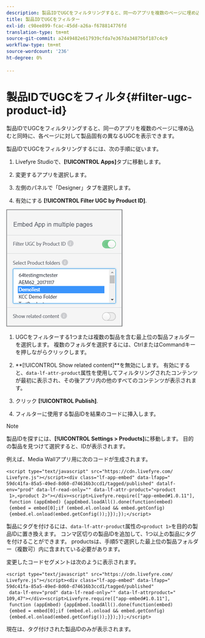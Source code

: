```yaml
---
description: 製品IDでUGCをフィルタリングすると、同一のアプリを複数のページに埋め込むと同時に、各ページに対して製品固有の異なるUGCを表示できます。
title: 製品IDでUGCをフィルター
exl-id: c98ee899-fcac-45dd-a26a-f678814776fd
translation-type: tm+mt
source-git-commit: a2449482e617939cfda7e367da34875bf187c4c9
workflow-type: tm+mt
source-wordcount: '236'
ht-degree: 0%

---
```


# 製品IDでUGCをフィルタ{#filter-ugc-product-id}

製品IDでUGCをフィルタリングすると、同一のアプリを複数のページに埋め込むと同時に、各ページに対して製品固有の異なるUGCを表示できます。

製品IDでUGCをフィルタリングするには、次の手順に従います。

1. Livefyre Studioで、**[!UICONTROL Apps]**&#x200B;タブに移動します。

1. 変更するアプリを選択します。

1. 左側のパネルで「Designer」タブを選択します。

1. 有効にする **[!UICONTROL Filter UGC by Product ID]**.

![](assets/filter-ugc-product-id.png)

1. UGCをフィルターする1つまたは複数の製品を含む最上位の製品フォルダーを選択します。
複数のフォルダを選択するには、CtrlまたはCommandキーを押しながらクリックします。

1. **[!UICONTROL Show related content]**を無効にします。
有効にすると、`data-lf-attr-product`属性を使用してフィルタリングされたコンテンツが最初に表示され、その後アプリ内の他のすべてのコンテンツが表示されます。

1. クリック **[!UICONTROL Publish]**.

1. フィルターに使用する製品IDを結果のコードに挿入します。

>[!NOTE]
>
>製品IDを探すには、**[!UICONTROL Settings > Products]**&#x200B;に移動します。 目的の製品を見つけて選択すると、IDが表示されます。

例えば、Media Wallアプリ用に次のコードが生成されます。

```
<script type="text/javascript" src="https://cdn.livefyre.com/
Livefyre.js"></script><div class="lf-app-embed" data-lfapp="
59dc41fa-85a5-49ed-8d60-d74616b3ccd1/tagged/published" datalf-
env="prod" data-lf-read-only="" data-lf-attr-product="<product
 1>,<product 2>"></div><script>Livefyre.require(["app-embed#1.0.11"],
 function (appEmbed) {appEmbed.loadAll().done(function(embed)
 {embed = embed[0];if (embed.el.onload && embed.getConfig)
 {embed.el.onload(embed.getConfig());}});});</script>
```

製品にタグを付けるには、`data-lf-attr-product`属性の`<product 1>`を目的の製品IDに置き換えます。 コンマ区切りの製品IDを追加して、1つ以上の製品にタグを付けることができます。 productsは、手順5で選択した最上位の製品フォルダー（複数可）内に含まれている必要があります。

変更したコードセグメントは次のように表示されます。

```
<script type="text/javascript" src="https://cdn.livefyre.com/
Livefyre.js"></script><div class="lf-app-embed" data-lfapp="
59dc41fa-85a5-49ed-8d60-d74616b3ccd1/tagged/published"
 data-lf-env="prod" data-lf-read-only="" data-lf-attrproduct="
109,47"></div><script>Livefyre.require(["app-embed#1.0.11"],
 function (appEmbed) {appEmbed.loadAll().done(function(embed)
 {embed = embed[0];if (embed.el.onload && embed.getConfig)
 {embed.el.onload(embed.getConfig());}});});</script>
```

現在は、タグ付けされた製品IDのみが表示されます。
